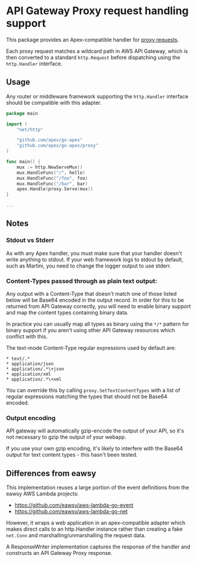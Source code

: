 
# API Gateway Proxy request handling support

This package provides an Apex-compatible handler for [proxy requests](https://docs.aws.amazon.com/apigateway/latest/developerguide/api-gateway-set-up-simple-proxy.html).

Each proxy request matches a wildcard path in AWS API Gateway, which is then converted to a standard `http.Request` before dispatching using the `http.Handler` interface.


## Usage

Any router or middleware framework supporting the `http.Handler` interface should be compatible with this adapter.

```go
package main

import (
	"net/http"

	"github.com/apex/go-apex"
	"github.com/apex/go-apex/proxy"
)

func main() {
	mux := http.NewServeMux()
	mux.HandleFunc("/", hello)
	mux.HandleFunc("/foo", foo)
	mux.HandleFunc("/bar", bar)
	apex.Handle(proxy.Serve(mux))
}

...
```


## Notes

### Stdout vs Stderr

As with any Apex handler, you must make sure that your handler doesn't write anything to stdout.
If your web framework logs to stdout by default, such as Martini, you need to change the logger output to use stderr.

### Content-Types passed through as plain text output:

Any output with a Content-Type that doesn't match one of those listed below will be Base64 encoded in the output record.
In order for this to be returned from API Gateway correctly, you will need to enable binary support and
map the content types containing binary data.

In practice you can usually map all types as binary using the `*/*` pattern for binary support if you aren't using other
API Gateway resources which conflict with this.

The text-mode Content-Type regular expressions used by default are:

	* text/.*
	* application/json
	* application/.*\+json
	* application/xml
	* application/.*\+xml

You can override this by calling `proxy.SetTextContentTypes` with a list of regular expressions matching the types that should
not be Base64 encoded.

### Output encoding
API gateway will automatically gzip-encode the output of your API, so it's not necessary to gzip the output of your webapp.

If you use your own gzip encoding, it's likely to interfere with the Base64 output for text content types - this hasn't been tested.

## Differences from eawsy

This implementation reuses a large portion of the event definitions from the eawsy AWS Lambda projects:

 * https://github.com/eawsy/aws-lambda-go-event
 * https://github.com/eawsy/aws-lambda-go-net

However, it wraps a web application in an apex-compatible adapter which makes direct calls to an http.Handler instance
rather than creating a fake `net.Conn` and marshalling/unmarshalling the request data.

A ResponseWriter implementation captures the response of the handler and constructs an API Gateway Proxy response.
